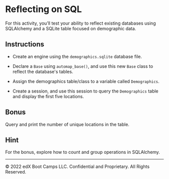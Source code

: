 # Reflecting on SQL

For this activity, you’ll test your ability to reflect existing databases using SQLAlchemy and a SQLite table focused on demographic data.

## Instructions

* Create an engine using the `demographics.sqlite` database file.

* Declare a `Base` using `automap_base()`, and use this new `Base` class to reflect the database's tables.

* Assign the demographics table/class to a variable called `Demographics`.

* Create a session, and use this session to query the `Demographics` table and display the first five locations.

## Bonus

Query and print the number of unique locations in the table.

## Hint

For the bonus, explore how to count and group operations in SQLAlchemy.

---

© 2022 edX Boot Camps LLC. Confidential and Proprietary. All Rights Reserved.
